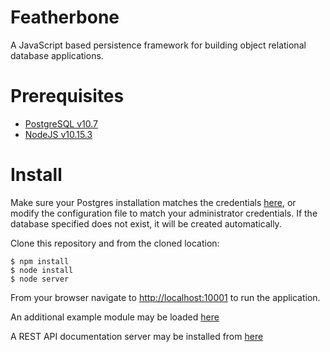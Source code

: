 Featherbone
===========
A JavaScript based persistence framework for building object relational database applications.

# Prerequisites
* [PostgreSQL v10.7](http://www.postgresql.org/)
* [NodeJS v10.15.3](https://nodejs.org/en/)
  
# Install

Make sure your Postgres installation matches the credentials [here](https://github.com/jrogelstad/featherbone/blob/master/server/config.json), or modify the configuration file to match your administrator credentials. If the database specified does not exist, it will be created automatically.

Clone this repository and from the cloned location:

```text
$ npm install
$ node install
$ node server
```

From your browser navigate to <http://localhost:10001> to run the application.

An additional example module may be loaded [here](https://github.com/jrogelstad/cardinal)

A REST API documentation server may be installed from [here](https://github.com/jrogelstad/canary)
